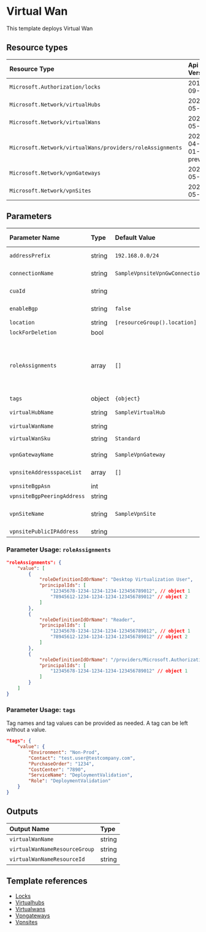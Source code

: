 # Virtual Wan

This template deploys Virtual Wan


## Resource types
| Resource Type | Api Version |
| :-- | :-- |
| `Microsoft.Authorization/locks` | 2016-09-01 |
| `Microsoft.Network/virtualHubs` | 2021-05-01 |
| `Microsoft.Network/virtualWans` | 2021-05-01 |
| `Microsoft.Network/virtualWans/providers/roleAssignments` | 2020-04-01-preview |
| `Microsoft.Network/vpnGateways` | 2021-05-01 |
| `Microsoft.Network/vpnSites` | 2021-05-01 |

## Parameters
| Parameter Name | Type | Default Value | Possible Values | Description |
| :-- | :-- | :-- | :-- | :-- |
| `addressPrefix` | string | `192.168.0.0/24` |  | Optional. The hub address prefix. This address prefix will be used as the address prefix for the hub vnet |
| `connectionName` | string | `SampleVpnsiteVpnGwConnection` |  | Optional. Name of the vpnconnection. A vpn connection is established between a vpnsite and a vpn gateway. |
| `cuaId` | string |  |  | Optional. Customer Usage Attribution id (GUID). This GUID must be previously registered |
| `enableBgp` | string | `false` | `[true, false]` | Optional. his needs to be set to true if BGP needs to enabled on the vpn connection. |
| `location` | string | `[resourceGroup().location]` |  | Optional. Location where all resources will be created. |
| `lockForDeletion` | bool |  |  | Optional. Switch to lock storage from deletion. |
| `roleAssignments` | array | `[]` |  | Optional. Array of role assignment objects that contain the 'roleDefinitionIdOrName' and 'principalId' to define RBAC role assignments on this resource. In the roleDefinitionIdOrName attribute, you can provide either the display name of the role definition, or its fully qualified ID in the following format: '/providers/Microsoft.Authorization/roleDefinitions/c2f4ef07-c644-48eb-af81-4b1b4947fb11' |
| `tags` | object | `{object}` |  | Optional. Tags of the resource. |
| `virtualHubName` | string | `SampleVirtualHub` |  | Optional. Name of the Virtual Hub. A virtual hub is created inside a virtual wan. |
| `virtualWanName` | string |  |  | Required. Name of the Virtual Wan. |
| `virtualWanSku` | string | `Standard` | `[Standard, Basic]` | Optional. Sku of the Virtual Wan. |
| `vpnGatewayName` | string | `SampleVpnGateway` |  | Optional. Name of the Vpn Gateway. A vpn gateway is created inside a virtual hub. |
| `vpnsiteAddressspaceList` | array | `[]` |  | Optional. A list of static routes corresponding to the vpn site. These are configured on the vpn gateway. |
| `vpnsiteBgpAsn` | int |  |  | Required. The bgp asn number of a vpnsite. |
| `vpnsiteBgpPeeringAddress` | string |  |  | Required. The bgp peer IP address of a vpnsite. |
| `vpnSiteName` | string | `SampleVpnSite` |  | Optional. Name of the vpnsite. A vpnsite represents the on-premise vpn device. A public ip address is mandatory for a vpn site creation. |
| `vpnsitePublicIPAddress` | string |  |  | Required. he public IP address of a vpn site. |

### Parameter Usage: `roleAssignments`

```json
"roleAssignments": {
    "value": [
        {
            "roleDefinitionIdOrName": "Desktop Virtualization User",
            "principalIds": [
                "12345678-1234-1234-1234-123456789012", // object 1
                "78945612-1234-1234-1234-123456789012" // object 2
            ]
        },
        {
            "roleDefinitionIdOrName": "Reader",
            "principalIds": [
                "12345678-1234-1234-1234-123456789012", // object 1
                "78945612-1234-1234-1234-123456789012" // object 2
            ]
        },
        {
            "roleDefinitionIdOrName": "/providers/Microsoft.Authorization/roleDefinitions/c2f4ef07-c644-48eb-af81-4b1b4947fb11",
            "principalIds": [
                "12345678-1234-1234-1234-123456789012" // object 1
            ]
        }
    ]
}
```

### Parameter Usage: `tags`

Tag names and tag values can be provided as needed. A tag can be left without a value.

```json
"tags": {
    "value": {
        "Environment": "Non-Prod",
        "Contact": "test.user@testcompany.com",
        "PurchaseOrder": "1234",
        "CostCenter": "7890",
        "ServiceName": "DeploymentValidation",
        "Role": "DeploymentValidation"
    }
}
```

## Outputs
| Output Name | Type |
| :-- | :-- |
| `virtualWanName` | string |
| `virtualWanNameResourceGroup` | string |
| `virtualWanNameResourceId` | string |

## Template references
- [Locks](https://docs.microsoft.com/en-us/azure/templates/Microsoft.Authorization/2016-09-01/locks)
- [Virtualhubs](https://docs.microsoft.com/en-us/azure/templates/Microsoft.Network/2021-05-01/virtualHubs)
- [Virtualwans](https://docs.microsoft.com/en-us/azure/templates/Microsoft.Network/2021-05-01/virtualWans)
- [Vpngateways](https://docs.microsoft.com/en-us/azure/templates/Microsoft.Network/2021-05-01/vpnGateways)
- [Vpnsites](https://docs.microsoft.com/en-us/azure/templates/Microsoft.Network/2021-05-01/vpnSites)
